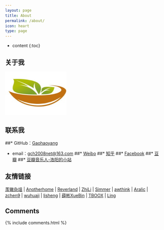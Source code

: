 ```yaml
---
layout: page
title: About
permalink: /about/
icon: heart
type: page
---
```


* content
{:toc}

## 关于我

<img src="123456.jpg" style="border: 0;height: 142px;width: 200px;overflow: hidden;" frameBorder="0" />

## 联系我

##* GitHub：[Gaohaoyang](https://github.com/Gaohaoyang)
* email：gch2008net@163.com
##* [Weibo](http://weibo.com/3115521wh)
##* [知乎](https://www.zhihu.com/people/gaohaoyang)
##* [Facebook](https://www.facebook.com/gaohaoyang.water)
##* [豆瓣](https://www.douban.com/people/42525035/)
##* [豆瓣音乐人-浩阳的小站](https://site.douban.com/haoyangaiyinyue/)

## 友情链接

[羡辙杂俎](http://zhangwenli.com/blog) \| [Anotherhome](https://www.anotherhome.net) \| [Reverland](http://reverland.org/) \| [ZhiLi](http://lizhipower.github.io/) \| [Simmer](http://simmer-jun.github.io/) \| [awthink](http://awthink.net/) \| [Aralic](http://aralic.github.io/) \| [zchen9](http://www.chen9.info/) \| [wuhuaji](http://wuhuaji.me/) \| [lisheng](http://www.lishengcn.cn/) \| [薛彬XueBin](http://axuebin.com/blog/) \| [TBOOX](http://www.tboox.org/cn/) \|  [Ling](http://linglinyp.com/)

## Comments

{% include comments.html %}
